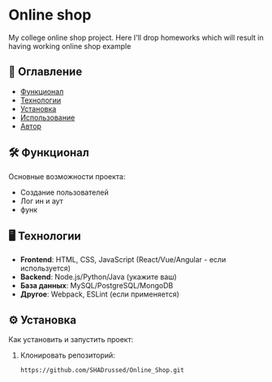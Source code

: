 # Online shop

My college online shop project. Here I'll drop homeworks which will result in having working online shop example

## 📌 Оглавление
- [Функционал](#-функционал)
- [Технологии](#-технологии)
- [Установка](#-установка)
- [Использование](#-использование)
- [Автор](#-автор)

## 🛠 Функционал

Основные возможности проекта:
- Создание пользователей
- Лог ин и аут
- функ

## 🖥 Технологии

- **Frontend**: HTML, CSS, JavaScript (React/Vue/Angular - если используется)
- **Backend**: Node.js/Python/Java (укажите ваш)
- **База данных**: MySQL/PostgreSQL/MongoDB
- **Другое**: Webpack, ESLint (если применяется)

## ⚙️ Установка

Как установить и запустить проект:

1. Клонировать репозиторий:
   ```bash
   https://github.com/SHADrussed/Online_Shop.git